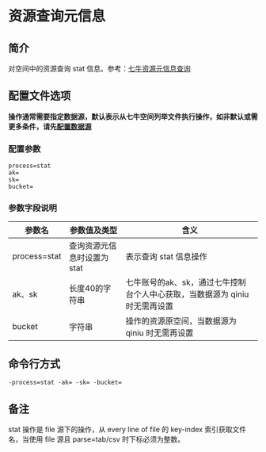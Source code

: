 # 资源查询元信息

## 简介
对空间中的资源查询 stat 信息。参考：[七牛资源元信息查询](https://developer.qiniu.com/kodo/api/1308/stat)

## 配置文件选项
**操作通常需要指定数据源，默认表示从七牛空间列举文件执行操作，如非默认或需更多条件，请先[配置数据源](../docs/datasource.md)**  

### 配置参数
```
process=stat
ak=
sk=
bucket=
```

### 参数字段说明
|参数名|参数值及类型 | 含义|  
|-----|-------|-----|  
|process=stat| 查询资源元信息时设置为stat| 表示查询 stat 信息操作|  
|ak、sk|长度40的字符串|七牛账号的ak、sk，通过七牛控制台个人中心获取，当数据源为 qiniu 时无需再设置|  
|bucket| 字符串| 操作的资源原空间，当数据源为 qiniu 时无需再设置|  

## 命令行方式
```
-process=stat -ak= -sk= -bucket=
```

## 备注
stat 操作是 file 源下的操作，从 every line of file 的 key-index 索引获取文件名，当使用 file 源且 parse=tab/csv 时下标必须为整数。

